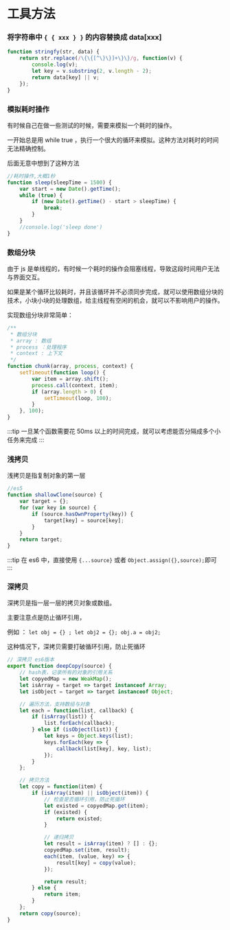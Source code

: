 # 工具方法

### 将字符串中 `{ { xxx } }` 的内容替换成 data[xxx]

```javascript
function stringfy(str, data) {
    return str.replace(/\{\{[^\}\}]+\}\}/g, function(v) {
        console.log(v);
        let key = v.substring(2, v.length - 2);
        return data[key] || v;
    });
}
```

### 模拟耗时操作

有时候自己在做一些测试的时候，需要来模拟一个耗时的操作。

一开始总是用 while true ，执行一个很大的循环来模拟。这种方法对耗时的时间无法精确控制。

后面无意中想到了这种方法

```javascript
//耗时操作,大概1秒
function sleep(sleepTime = 1500) {
    var start = new Date().getTime();
    while (true) {
        if (new Date().getTime() - start > sleepTime) {
            break;
        }
    }
    //console.log('sleep done')
}
```

### 数组分块

由于 js 是单线程的，有时候一个耗时的操作会阻塞线程，导致这段时间用户无法与界面交互。

如果是某个循环比较耗时，并且该循环并不必须同步完成，就可以使用数组分块的技术，小块小块的处理数组，给主线程有空闲的机会，就可以不影响用户的操作。

实现数组分块非常简单：

```javascript
/**
 * 数组分块
 * array : 数组
 * process ：处理程序
 * context : 上下文
 */
function chunk(array, process, context) {
    setTimeout(function loop() {
        var item = array.shift();
        process.call(context, item);
        if (array.length > 0) {
            setTimeout(loop, 100);
        }
    }, 100);
}
```

:::tip
一旦某个函数需要花 50ms 以上的时间完成，就可以考虑能否分隔成多个小任务来完成
:::

### 浅拷贝

浅拷贝是指复制对象的第一层

```javascript
//es5
function shallowClone(source) {
    var target = {};
    for (var key in source) {
        if (source.hasOwnProperty(key)) {
            target[key] = source[key];
        }
    }
    return target;
}
```

:::tip
在 es6 中，直接使用 `{...source}` 或者 `Object.assign({},source);`即可
:::

### 深拷贝

深拷贝是指一层一层的拷贝对象或数组。

主要注意点是防止循环引用，

例如 ：
`let obj = {} ; let obj2 = {}; obj.a = obj2;`

这种情况下，深拷贝需要打破循环引用，防止死循环

```javascript
// 深拷贝 es6版本
export function deepCopy(source) {
    // hash表，记录所有的对象的引用关系
    let copyedMap = new WeakMap();
    let isArray = target => target instanceof Array;
    let isObject = target => target instanceof Object;

    // 遍历方法，支持数组与对象
    let each = function(list, callback) {
        if (isArray(list)) {
            list.forEach(callback);
        } else if (isObject(list)) {
            let keys = Object.keys(list);
            keys.forEach(key => {
                callback(list[key], key, list);
            });
        }
    };

    // 拷贝方法
    let copy = function(item) {
        if (isArray(item) || isObject(item)) {
            // 检查是否循环引用，防止死循环
            let existed = copyedMap.get(item);
            if (existed) {
                return existed;
            }

            // 递归拷贝
            let result = isArray(item) ? [] : {};
            copyedMap.set(item, result);
            each(item, (value, key) => {
                result[key] = copy(value);
            });

            return result;
        } else {
            return item;
        }
    };
    return copy(source);
}
```
